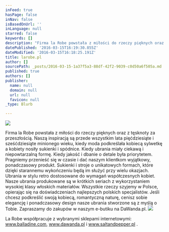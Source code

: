 ```yaml
---
inFeed: true
hasPage: false
inNav: false
isBasedOnUrl: ''
inLanguage: null
starred: false
keywords: []
description: "Firma la Robe powstała z miłości do rzeczy pięknych oraz z tęsknoty za przeszłością. Naszą inspiracją są przede wszystkim lata pięćdziesiąte i sześćdziesiąte minionego wieku, kiedy moda podkreślała kobiecą sylwetkę a kobiety nosiły sukienki i spódnice. Kiedy ubrania miały ciekawą i niepowtarzalną formę. Kiedy jakość i dbanie o detale była priorytetem. Pragniemy przenieść się w czasie i dać naszym klientkom wyjątkowy, ponadczasowy produkt.\n \nSukienki i stroje o unikatowych formach, które dzięki starannemu wykończeniu będą im służyć przy wielu okazjach. Ubrania w stylu retro dostosowane do wymagań współczesnych kobiet.\n \nNasze ubrania produkowane są w krótkich seriach z wykorzystaniem wysokiej klasy włoskich materiałów. Wszystkie rzeczy szyjemy w Polsce, opierając się na doświadczeniach najlepszych polskich specjalistów.\n \nJeśli chcesz podkreślić swoją kobiecą, romantyczną naturę, cenisz sobie elegancję i ponadczasowy design nasze ubrania stworzone są z myślą o Tobie. Zapraszamy do zakupów w naszym e-butiku na DaWanda.pl."
datePublished: '2016-03-15T16:19:30.855Z'
dateModified: '2016-03-15T16:18:25.191Z'
title: larobe.pl
author: []
sourcePath: _posts/2016-03-15-1a37f5a3-88df-42f2-9039-c0d50a6f505a.md
published: true
authors: []
publisher:
  name: null
  domain: null
  url: null
  favicon: null
_type: Blurb

---
```

![](https://s3-us-west-2.amazonaws.com/the-grid-img/p/5306737d5879d97bca7ef8fee9728ae9fb37a727.jpg)

Firma la Robe powstała z miłości do rzeczy pięknych oraz z tęsknoty za przeszłością. Naszą inspiracją są przede wszystkim lata pięćdziesiąte i sześćdziesiąte minionego wieku, kiedy moda podkreślała kobiecą sylwetkę a kobiety nosiły sukienki i spódnice. Kiedy ubrania miały ciekawą i niepowtarzalną formę. Kiedy jakość i dbanie o detale była priorytetem. Pragniemy przenieść się w czasie i dać naszym klientkom wyjątkowy, ponadczasowy produkt.
Sukienki i stroje o unikatowych formach, które dzięki starannemu wykończeniu będą im służyć przy wielu okazjach. Ubrania w stylu retro dostosowane do wymagań współczesnych kobiet.
Nasze ubrania produkowane są w krótkich seriach z wykorzystaniem wysokiej klasy włoskich materiałów. Wszystkie rzeczy szyjemy w Polsce, opierając się na doświadczeniach najlepszych polskich specjalistów.
Jeśli chcesz podkreślić swoją kobiecą, romantyczną naturę, cenisz sobie elegancję i ponadczasowy design nasze ubrania stworzone są z myślą o Tobie. Zapraszamy do zakupów w naszym e-butiku na DaWanda.pl.
![](https://the-grid-user-content.s3-us-west-2.amazonaws.com/43cf9d0d-287c-4c78-b506-3ccbedc5ddaa.jpg)

La Robe współpracuje z wybranymi sklepami internetowymi: www.balladine.com, www.dawanda.pl i www.saltandpepper.pl .